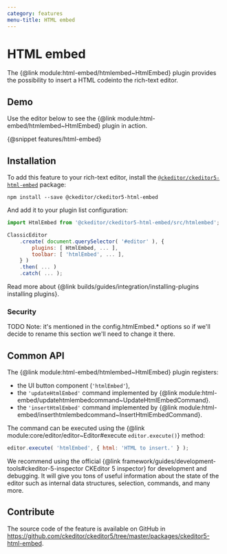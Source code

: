 ```yaml
---
category: features
menu-title: HTML embed
---
```


# HTML embed

The {@link module:html-embed/htmlembed~HtmlEmbed} plugin provides the possibility to insert a HTML codeinto the rich-text editor.

## Demo

Use the editor below to see the {@link module:html-embed/htmlembed~HtmlEmbed} plugin in action.

{@snippet features/html-embed}

## Installation

To add this feature to your rich-text editor, install the [`@ckeditor/ckeditor5-html-embed`](https://www.npmjs.com/package/@ckeditor/ckeditor5-html-embed) package:

```plaintext
npm install --save @ckeditor/ckeditor5-html-embed
```

And add it to your plugin list configuration:

```js
import HtmlEmbed from '@ckeditor/ckeditor5-html-embed/src/htmlembed';

ClassicEditor
	.create( document.querySelector( '#editor' ), {
		plugins: [ HtmlEmbed, ... ],
		toolbar: [ 'htmlEmbed', ... ],
	} )
	.then( ... )
	.catch( ... );
```

<info-box info>
	Read more about {@link builds/guides/integration/installing-plugins installing plugins}.
</info-box>

### Security

TODO
Note: it's mentioned in the config.htmlEmbed.* options so if we'll decide to rename this section we'll need to change it there.

## Common API

The {@link module:html-embed/htmlembed~HtmlEmbed} plugin registers:
* the UI button component (`'htmlEmbed'`),
* the `'updateHtmlEmbed'` command implemented by {@link module:html-embed/updatehtmlembedcommand~UpdateHtmlEmbedCommand}.
* the `'insertHtmlEmbed'` command implemented by {@link module:html-embed/inserthtmlembedcommand~InsertHtmlEmbedCommand}.

The command can be executed using the {@link module:core/editor/editor~Editor#execute `editor.execute()`} method:

```js
editor.execute( 'htmlEmbed', { html: 'HTML to insert.' } );
```

<info-box>
	We recommend using the official {@link framework/guides/development-tools#ckeditor-5-inspector CKEditor 5 inspector} for development and debugging. It will give you tons of useful information about the state of the editor such as internal data structures, selection, commands, and many more.
</info-box>

## Contribute

The source code of the feature is available on GitHub in https://github.com/ckeditor/ckeditor5/tree/master/packages/ckeditor5-html-embed.
